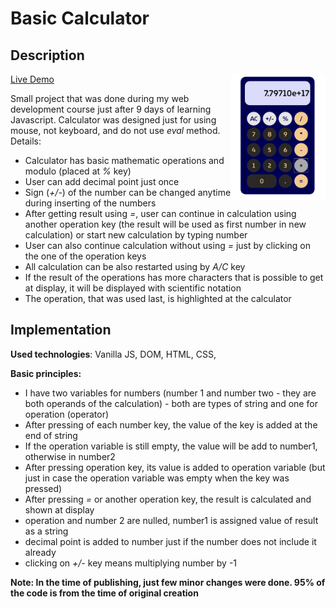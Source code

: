 # Basic Calculator

## Description

<img align="right" src="./calculator.png" width="30%">

[Live Demo](https://alice-rez.github.io/Basic-calculator/)

Small project that was done during my web development course just after 9 days of learning Javascript. Calculator was designed just for using mouse, not keyboard, and do not use _eval_ method. Details:

- Calculator has basic mathematic operations and modulo (placed at _%_ key)
- User can add decimal point just once
- Sign (_+/-_) of the number can be changed anytime during inserting of the numbers
- After getting result using _=_, user can continue in calculation using another operation key (the result will be used as first number in new calculation) or start new calculation by typing number
- User can also continue calculation without using _=_ just by clicking on the one of the operation keys
- All calculation can be also restarted using by _A/C_ key
- If the result of the operations has more characters that is possible to get at display, it will be displayed with scientific notation
- The operation, that was used last, is highlighted at the calculator

## Implementation

**Used technologies**: Vanilla JS, DOM, HTML, CSS,

**Basic principles:**

- I have two variables for numbers (number 1 and number two - they are both operands of the calculation) - both are types of string and one for operation (operator)
- After pressing of each number key, the value of the key is added at the end of string
- If the operation variable is still empty, the value will be add to number1, otherwise in number2
- After pressing operation key, its value is added to operation variable (but just in case the operation variable was empty when the key was pressed)
- After pressing _=_ or another operation key, the result is calculated and shown at display
- operation and number 2 are nulled, number1 is assigned value of result as a string
- decimal point is added to number just if the number does not include it already
- clicking on _+/-_ key means multiplying number by -1

**Note: In the time of publishing, just few minor changes were done. 95% of the code is from the time of original creation**
